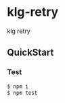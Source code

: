 # klg-retry
klg retry

## QuickStart

<!-- add docs here for user -->

### Test

```bash
$ npm i
$ npm test
```

